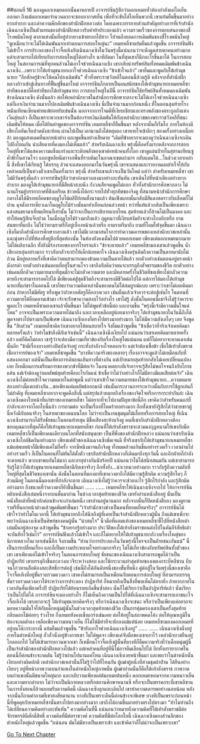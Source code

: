 ##ตอนที่ 16 มองดูดอกเหมยดอกนั้นมาหลายปี
อาจารย์ซินรู้สึกว่าดอกเหมยทั่วห้องกำลังแผ่ไอเย็นออกมา ถึงแม้ดอกเหมยจำนวนมากจะชอบอากาศเย็น เพื่อที่จะขับไล่ไอเย็นพวกนี้ เขาแย้มยิ้มขึ้นมาอย่างยากลำบาก และเล่าความคึกคักของสำนักฝึกหลวงต่อ โดยเฉพาะบรรยายส่วนสำคัญอย่างการที่เจ้าสำนักเฉินฉางเซิงเป็นตัวแทนของสำนักฝึกหลวงรับคำท้าประลองแล้ว ความรวดเร็วของการตอบสนองของสี่โรงพนันใหญ่ ศาลาแห่งนั้นที่อยู่ปากทางเข้าตรอกไป่ฮวา ไปจนถึงยอดการเดิมพันของสี่โรงพนันใหญ่
“ดูเหมือนว่าจะไม่ได้เดิมพันมากเท่าตอนการสอบใหญ่นะ” เหมยหลี่ซาแย้มยิ้มแล้วพูดขึ้น
อาจารย์ซินฟังไม่เข้าใจ การประลองของโจวจื้อเหิงกับเฉินฉางเซิงในวันพรุ่งนี้แน่นอนว่าจะดึงดูดสายตาคนอย่างมาก แต่จะสามารถไปเทียบกับการสอบใหญ่ได้อย่างไร นาทีถัดมา ในที่สุดเขาก็นึกอะไรขึ้นมาได้ ในการสอบใหญ่ ในสถานการณ์ที่ทุกคนล้วนไม่เอาใจช่วยเฉินฉางเซิง เขากลับนำทรัพย์สินทั้งหมดเดิมพันข้างเฉินฉางเซิง...เพราะว่าใต้เท้ามุขนายกเอาใจช่วยเฉินฉางเซิง
“ข้าเข้าใจแล้ว” เขายิ้มและพูดกับใต้เท้ามุขนายก “อีกสักครู่ข้าจะให้คนไปลงเดิมพัน”
ทั่วทั้งพระราชวังหลีในตอนนี้ล้วนรู้ดี หลังจากที่สำนักฝึกหลวงก้าวเข้าสู่เส้นทางที่ฟื้นฟูขึ้นมาใหม่ อาจารย์ซินก็กลายเป็นคนสนิทของใต้เท้ามุขนายกเหมยหลี่ซา ท่าทีของเขาก็คือท่าทีของใต้เท้ามุขนายก การสอบใหญ่ในปีนี้ อาจารย์ซินใช้ทรัพย์สินทั้งหมดลงเดิมพันข้างเฉินฉางเซิง ดังนั้นแล้ว ต่อให้เหล่านักบวชในสำนักการศึกษากลางจะไม่ได้เอาใจช่วยเฉินฉางเซิง แต่ก็เอาเงินจำนวนมากไปลงเดิมพันข้างเฉินฉางเซิง
นี่เป็นจำนวนมากก้อนหนึ่ง
ที่ในตอนสุดท้ายโรงพนันเทียนเซียนพ่ายแพ้ย่อยยับเช่นนั้น นอกจากการโจมตีที่เงียบเชียบและทรงพลังของตระกูลถังแห่งเวิ่นสุ่ยแล้ว ก็เป็นเพราะพวกเขาจำเป็นต้องจ่ายเงินเดิมพันให้กับเหล่านักบวชของพระราชวังหลีที่ชนะเดิมพันให้หมด
เมื่อได้ยินคำพูดของอาจารย์ซิน เหมยหลี่ซาก็ยิ้มขึ้นมา หลังจากนั้นก็เริ่มไอ ภายในห้องมีเสียงไออันเจ็บปวดดังสะท้อน ผ่านไปเป็นเวลานานถึงได้หยุดลง เขาหายใจเข้าลึกๆ สองครั้งอย่างเหนื่อยล้า มองดูแสงแดดที่นอกหน้าต่าง และพูดขึ้นอย่างเสียดาย “เดิมทีข้าอยากจะมองดูว่าเฉินฉางเซิงจะเดินไปถึงไหนกัน น่าเสียดายที่คงมองไม่เห็นแล้ว”
สำหรับเฉินฉางเซิง พรุ่งนี้คือครั้งแรกหลังจากการสอบใหญ่ที่เขาได้แสดงความแข็งแกร่งและระดับพลังของเขาต่อหน้าคนทั้งโลก เขาดูแผ่นป้ายในสุสานเทียนซู ค้ำฟ้าในสวนโจว แบกซูหลีหนีมาจากพื้นที่ราบหิมะในอาณาเขตเผ่ามาร กลับแดนใต้...ในช่วงเวลาเหล่านี้ สิ่งที่เขาได้เรียนรู้ ได้บรรลุ ล้วนจะแสดงออกมาในวันพรุ่งนี้
เขาจะแสดงและรายงานผลสำเร็จให้กับเหล่าคนที่เป็นห่วงตัวเขาเป็นครั้งแรก
พรุ่งนี้ สำหรับเขาแล้วจะเป็นวันใหม่
แต่ว่า สำหรับเหมยหลี่ซา เขาไม่มีวันพรุ่งนี้แล้ว
อาจารย์ซินรู้สึกว่าขาอ่อนยวบลงมาอย่างกะทันหัน เขาเดินไปที่หน้าเตียงอย่างยากลำบาก มองดูใต้เท้ามุขนายกที่มีสีหน้าสงบนิ่ง กังวลเสียจนพูดไม่ออก ทั่วทั้งสำนักการศึกษากลาง ไม่นานก็จมสู่บรรยากาศที่ตึงเครียด ข่าวหนึ่งได้กระจายไปทั่วทุกทิศของจิงตู
ที่สนามหน้าสำนักการศึกษากลางไม่ได้มีรอยเลือดของฤดูใบไม้ผลิปีก่อนตั้งนานแล้ว ต้นเฟิงแถบนั้นกลับมีสีแดงสดราวกับเลือดก็ไม่ปาน ดุจดั่งการเหี่ยวเฉาในฤดูใบไม้ร่วงนั้นมาย่ำเยือนก่อนล่วงหน้า ทว่าที่แท้แล้วกลับเป็นเพียงเพราะแสงสนธยามาเยี่ยมเยียนก็เท่านั้น
ไม่ว่าจะเป็นการอธิบายแบบไหน สุดท้ายแล้วก็ล้วนไม่เป็นมงคล และทำให้คนรู้สึกเจ็บปวด
ในเมื่อฤดูใบไม้ร่วงมาถึงแล้ว ฤดูหนาวที่เงียบสงัดยังจะห่างไกลอีกหรือ
ยามสนธยาที่มาถึง ไม่ใช่ว่ายามราตรีก็อยู่เบื้องหน้าแล้วหรือ
ยามราตรีมาถึง ยามที่โคมไฟจุดขึ้นมา เฉินฉางเซิงก็มาถึงสำนักการศึกษากลางแล้ว เขาไม่มีเวลามาสนใจการทำความเคารพของเหล่านักบวชเหล่านั้น และมุ่งตรงไปที่ห้องที่อยู่ลึกที่สุดห้องนั้น
ในห้องยังคงเต็มไปด้วยดอกเหมย เพียงแต่ดอกเหมยมากมายไม่ได้ผลิบานอีก ทั้งยังมีร่องรอยของการโรยราแล้ว
“ข้าจะตายแล้ว” เหมยหลี่ซามองเขาแล้วพูดขึ้น น้ำเสียงอบอุ่นอย่างมาก ราวกับกลัวจะทำให้เด็กน้อยตกใจ
เฉินฉางเซิงครุ่นคิดถึงความเป็นตายมานับไม่ถ้วน มีอยู่หลายครั้งที่เขาคิดว่าตนสามารถมองข้ามความเป็นตายได้แล้ว ยกตัวอย่างเช่นตอนอยู่ตรงหน้ามังกรดำ ยกตัวอย่างเช่นตอนที่อยู่ในสวนโจว เขาถึงกับคิดว่าตนจะบรรลุถึงสัจธรรมของชีวิต ยกตัวอย่างเช่นคนที่กลัวความตายมากที่สุดมักจะไม่กลัวความตาย และมีหลายครั้งในชีวิตที่ขอเพียงไม่กลัวความตายถึงจะสามารถรอดไปได้ มีเพียงแค่สู้สุดชีวิตถึงจะสามารถมีชีวิตต่อไปได้
แต่การได้มองใต้เท้ามุขนายกที่แก่ชราในตอนนี้ เขาก็พบว่าความคิดเหล่านั้นของตนไม่ได้สมบูรณ์แบบ เพราะว่าเขาไม่เคยคิดมาก่อน ถ้าหากไม่มีศัตรู หรือพูดว่าถ้าหากศัตรูก็คือกาลเวลา เช่นนั้นแล้วเจ้าควรจะต่อสู้เช่นไร ในตอนที่ความตายได้คืบคลานเข้ามา เจ้าจะรักษาความสงบไว้อย่างไร เขาไม่รู้ ดังนั้นในตอนนี้เขาจึงไม่รู้ว่าควรจะพูดอะไร
เหมยหลี่ซามองเขาแล้วยิ้มขึ้นมา ไม่ได้พูดหัวข้อนี้ต่อ และถามขึ้น “พรุ่งนี้เจ้ามีความมั่นใจแค่ไหน”
อาจจะเป็นเพราะความตายได้มาถึง และเวลาเหลืออยู่น้อยมากจริงๆ ใต้เท้ามุขนายกในวันนี้ถึงได้พูดจาตรงไปตรงมาเป็นพิเศษ
เฉินฉางเซิงเองก็ตรงไปตรงมาอย่างมาก ไม่ได้มีความลังเลใดๆ เลย จึงพูดขึ้น “สิบส่วน”
เหมยหลี่ซาคิดว่าเขาอยากให้ตนสบายใจ จึงยิ้มแล้วพูดขึ้น “ข้าเชื่อว่าที่จริงเจ้าเคยคิดมาหลายครั้งแล้ว ว่าทำไมข้าถึงดีกับเจ้าเช่นนี้”
เฉินฉางเซิงนิ่งเงียบไป แน่นอนว่าเขาเคยคิดมาหลายครั้งแล้ว แต่ก็คิดไม่ออก เขารู้ว่าจะต้องมีความเกี่ยวข้องกับเรื่องใหญ่โตแน่นอน แต่ก็ไม่อยากจะคาดเดาเช่นนั้นอีก
“ข้ามีเรื่องบางอย่างปิดบังเจ้าอยู่ กระทั่งกำลังจงใจหลอกเจ้า แต่เจ้าต้องเชื่อข้า เชื่อใต้เท้าสังฆราช เชื่ออาจารย์ของเจ้า”
เหมยหลี่ซาพูดขึ้น “บางทีความจริงของหลายๆ เรื่องอาจจะดูแล้วไม่เหมือนกับที่แสดงออกมา แต่นั่นเป็นเพียงการเดินบนเส้นทางที่ต่างกัน แต่เป้าหมายสุดท้ายกลับไม่เคยเปลี่ยนแปลงเลย ก็เหมือนการเตรียมการของพวกข้าที่มีต่อเจ้า ในอนาคตบางทีเจ้าอาจจะรู้สึกไม่พอใจจนถึงกับโกรธแค้น แต่เจ้าต้องดูว่าผลลัพธ์สุดท้ายคืออะไรกันแน่ ข้าเชื่อว่าไม่ว่าอย่างไรก็ไม่มีทางมีผลเสียต่อเจ้า”
เฉินฉางเซิงไม่ค่อยเข้าใจความหมายในคำพูดนี้ แต่ว่าเขาเข้าใจความหมายของใต้เท้ามุขนายก...ความหมายสองอย่างนี้แตกต่างกัน...ขอเพียงแค่ผลลัพธ์ออกมาดี เช่นนั้นกระบวนการระหว่างนั้นกับการใช้ลูกเล่นก็ไม่สำคัญ ที่เหมยหลี่ซาอยากจะพูดคือสิ่งนี้ แต่สรุปแล้วหมายถึงเรื่องของจิตใจหรือการกระทำกันล่ะ เฉินฉางเซิงมองใบหน้าที่แก่ชราของเหมยหลี่ซา ไม่อยากที่จะไปถามปัญหาข้อนี้อีก เขาคิดว่าสำหรับคนแก่ที่กำลังจะลาจากโลกใบนี้แล้ว การถามต่อ จะเป็นเรื่องที่โหดร้ายอย่างมาก อีกทั้งเขายังรู้สึกได้ว่าชายชราผู้นี้หวังดีกับตนจริงๆ
ในสายตาของคนบนโลก ไม่ว่าจะเป็นงานชุมนุมไม้เลื้อยหรือการสอบใหญ่ ที่เฉินฉางเซิงสามารถได้รับชัยชนะในตอนท้ายสุด มีชื่อเสียงสะท้านจิงตู คนที่เขากับสำนักฝึกหลวงต้องขอบคุณมากที่สุดก็คือใต้เท้ามุขนายกเหมยหลี่ซา ก่อนที่ใต้เท้าสังฆราชจะสวมมงกุฎหนามให้เขากับมือ เหมยหลี่ซาก็เป็นเพียงคนเดียวบนโลกที่สนับสนุนเขา เป็นที่พึ่งของสำนักฝึกหลวง แน่นอนว่าเขากับเฉินฉางเซิงใกล้ชิดกันอย่างมาก เพียงแต่ตัวของเฉินฉางเซิงชัดเจนดี ที่จริงเขากับใต้เท้ามุขนายกเหมยหลี่ซาแม้แต่พบหน้าก็มีเพียงแค่ไม่กี่ครั้ง จากซีหนิงมาจนถึงจิงตู ทั้งหมดล้วนเกินขึ้นอย่างรวดเร็ว เวลาผ่านไปอย่างรวดเร็ว ก็เป็นในตอนที่ไม่ทันได้ตั้งตัว เขากับสำนักฝึกหลวงก็เดินมาถึงทุกวันนี้ และอีกฝ่ายก็กำลังจะตายแล้ว
พวกเขาพบกันไม่มาก และอายุห่างกันนับร้อยปี แน่นอนว่าไม่ได้สนิทสนมกัน แต่เขาสามารถรับรู้ได้ว่าใต้เท้ามุขนายกเหมยหลี่ซาดีกับเขาจริงๆ อีกทั้งยัง...น่าเวทนาอย่างมาก ราวกับรู้ถึงความลับที่ใหญ่ที่สุดในชีวิตของเขานั่น ดังนั้นในตอนที่มองมาที่เขาดวงตาถึงได้มีความรู้สึกผิด ความรู้สึกใดๆ ก็ล้วนมีอยู่ ในตอนนี้มองเขาที่กำลังจะตาย เฉินฉางเซิงไม่รู้ว่าควรจะช่วยอะไร รู้สึกไร้กำลัง และรู้สึกผิดอย่างมาก ถึงขนาดที่ว่าดวงตาก็ยังชื้นขึ้นมา
......
......
เหมยหลี่ซาให้เฉินฉางเซิงจากไป ให้อาจารย์ซินหยิบหนังสือเล่มหนึ่งจากบนชั้นมาอ่าน
ในช่วงเวลาสุดท้ายของชีวิต เขายังอ่านหนังสืออยู่ นั่นเป็นหนังสือเต๋าที่หน้าปกค่อนข้างจะเก่าเล่มหนึ่ง
เขาอ่านอยู่นานมาก หลังจากนั้นก็ปิดหนังสือลง มองดูยามราตรีที่นอกหน้าต่างแล้วพูดพึมพำขึ้นมา “เจ้าสำนักซางช่างเป็นคนที่ยอดเยี่ยมจริงๆ”
อาจารย์ซินไม่เข้าใจว่าทำไมในเวลานี้ ใต้เท้ามุขนายกถึงได้นึกถึงผู้ที่เคยเป็นเจ้าสำนักฝึกหลวงผู้นั้น ถึงแม้เขาเพิ่งจะพบว่าเฉินฉางเซิงเป็นศิษย์ของคนผู้นั้น
“น่าสนใจ” นิ้วมือที่ผอมแห้งของเหมยหลี่ซาชี้ไปที่หนังสือเต๋าเล่มนั้นอยู่สองจุด แล้วพูดขึ้น “ข้าอยากรู้อย่างมาก ประวัติของใต้เท้าสังฆราชคนต่อไปในคัมภีร์ลัทธิเต๋าจะบันทึกไว้เช่นไร”
อาจารย์ซินฟังแล้วไม่เข้าใจ และก็ไม่อยากให้ใต้เท้ามุขนายกกังวลเรื่องใหญ่ของนิกายหลวงในเวลาเช่นนี้อีก จึงถามขึ้น “ท่านว่าการประลองในวันพรุ่งนี้ใครจะเป็นฝ่ายชนะกันแน่”
นี่เป็นการเปลี่ยนเรื่อง และก็เป็นความประหลาดใจอย่างมากจริงๆ ไม่ได้เกี่ยวข้องกับทรัพย์สินทั้งตัวของเขา เขาเพียงแค่ไม่เข้าใจจริงๆ
ในตอนการสอบใหญ่ ชัยชนะของเฉินฉางเซิงสามารถพูดได้ว่าเป็นปาฏิหาริย์
เขาบรรลุถึงขึ้นทะลวงอเวจีระหว่างสอบ และใช้กระบวนท่าสุดท้ายของเพลงกระบี่หลีซาน บีบจนโก่วหานสือต้องสละสิทธิ์การต่อสู้ เช่นนี้ถึงได้อันดับหนึ่งของขั้นที่หนึ่ง
คู่ต่อสู้ในวันพรุ่งนี้ของเขาคือโจวจื้อเหิงที่อยู่ขั้นรวบรวมดวงดาว เขาคงไม่สามารถเป็นเหมือนกับตอนการสอบใหญ่ ที่สามารถบรรลุขั้นรวบรวมดวงดาวได้ระหว่างการประลอง ปาฏิหาริย์ ก็หมายถึงเป็นสิ่งที่พบเห็นได้ยากยิ่ง ถ้าหากภายในเวลาอันสั้นเพียงครึ่งปี ปาฏิหาริย์ได้ย้อนรอยเกิดขึ้นซ้ำสอง นั่นก็ไม่เรียกว่าเป็นปาฏิหาริย์แล้ว นั่นเรียกว่าเป็นไปไม่ได้ อาจารย์ซินจะมองอย่างไร ก็ไม่เห็นถึงความเป็นไปได้ที่เฉินฉางเซิงจะสามารถเอาชนะโจวจื้อเหิงได้ เขาอยากจะรู้ ใต้เท้ามุขนายกคิดจริงๆ หรือว่าเฉินฉางเซิงจะชนะ หรือว่าเป็นเพียงแค่อยากจะมอบความมั่นใจให้กับเด็กหนุ่มผู้นั้นในช่วงเวลาสุดท้ายของชีวิต เป็นการคุ้มครองเขาเป็นครั้งสุดท้าย
กลีบดอกไม้ค่อยๆ ร่วงโรย กิ่งเหมยยังคงแข็งแกร่งเช่นเคย ต่อให้อยู่ในสภาพคดโค้ง ต่อให้อุณหภูมิในห้องจะลดต่ำลง เหลือเพียงความหนาวเย็น ก็ไม่ได้มีท่าทีจะหักลงแม้แต่น้อย
เหมยหลี่ซามองดอกเหมยที่อยู่บนโต๊ะกระถางนี้ แย้มยิ้มแล้วพูดขึ้น “ข้ายังเอาใจช่วยเฉินฉางเซิงอยู่”
......
......
เฉินฉางเซิงนั่งอยู่ภายในตำหนักใหญ่ ลั่วลั่วนั่งอยู่ข้างกายเขา ไม่ได้พูดจา เพียงแค่จับมือของเขาเอาไว้ เหล่านักบวชยืนอยู่ไกลออกไป ไม่ได้เข้ามารบกวนพวกเขา ก็เหมือนโจวจื้อเหิงผู้นั้นที่บางทีก็ลืมความจริงที่ว่าเด็กหนุ่มผู้นี้เป็นเจ้าสำนักของสำนักฝึกหลวงไปแล้ว แต่เหล่าคนที่อยู่ที่นี่ไม่อาจลืมเลือนไปได้ อีกทั้งบรรยากาศในตอนนี้ก็ค่อนข้างจะกดดัน
ไม่รู้ว่าผ่านไปนานแค่ไหน เฉินฉางเซิงเงยหน้าขึ้นมา และพบว่าในตำหนักนั้นเงียบอย่างผิดปกติ เหล่านักบวชเหล่านั้นก็ไม่รู้ว่าไปที่ไหนกัน
ผู้เฒ่าผู้หนึ่งที่สวมชุดผ้าป่าน ได้ยืนอย่างเงียบๆ อยู่ที่หน้าภาพวาดบนกำแพงในตำหนักใหญ่ภาพนั้น ผู้เฒ่าท่านนั้นก็คือใต้เท้าสังฆราช
ภาพวาดบนกำแพงนั้นมีขนาดใหญ่มาก และกลับวาดเพียงแค่ต้นเหมยต้นหนึ่ง
ดอกเหมยหอมจากความหนาวเย็นและความยากลำบาก ไม่ว่าจะเป็นนิกายหลวงหรือสถานศึกษาหนานซี หรือจะเป็นพรรคกระบี่เขาหลีซาน ในการสั่งสอนก็ล้วนยอมรับความคิดนี้
เฉินฉางเซิงลุกและเดินไป เขาทำความเคารพอย่างนอบน้อม หลังจากนั้นก็ถามคำถามที่เขาสงสัยมานาน
บางทีเป็นเพราะคืนนี้ค่อนข้างจะพิเศษ บางทีเป็นเพราะก่อนหน้านี้ที่พูดคุยกับเหมยหลี่ซานั้นตรงไปตรงมาอย่างมาก เขาถึงได้ถามขึ้นมาอย่างตรงไปตรงมา
“ทำไมท่านถึงได้เปลี่ยนความคิดอย่างกะทันหัน”
ความคิดในที่นี้ แน่นอนว่าหมายถึงความคิดที่ใต้เท้าสังฆราชมีต่อจักรพรรดินีศักดิ์สิทธิ์ ความคิดที่มีต่อราชวงศ์ ความคิดที่มีต่อโลกใบนี้
เฉินฉางเซิงมองส่วนลึกของตำหนักใหญ่แล้วพูดขึ้น “แน่นอน มันไม่มีทางเป็นเพราะข้า และข้าคิดว่าก็ไม่น่าจะเป็นเพราะเขา”
 


[Go To Next Chapter]( ./446.md)